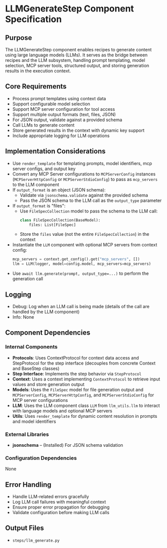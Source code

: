 # LLMGenerateStep Component Specification

## Purpose

The LLMGenerateStep component enables recipes to generate content using large language models (LLMs). It serves as the bridge between recipes and the LLM subsystem, handling prompt templating, model selection, MCP server tools, structured output, and storing generation results in the execution context.

## Core Requirements

- Process prompt templates using context data
- Support configurable model selection
- Support MCP server configuration for tool access
- Support multiple output formats (text, files, JSON)
- For JSON output, validate against a provided schema
- Call LLMs to generate content
- Store generated results in the context with dynamic key support
- Include appropriate logging for LLM operations

## Implementation Considerations

- Use `render_template` for templating prompts, model identifiers, mcp server configs, and output key
- Convert any MCP Server configurations to `MCPServerConfig` instances (`MCPServerHttpConfig` or `MCPServerStdioConfig`) to pass as `mcp_servers` to the LLM component
- If `output_format` is an object (JSON schema):
  - Validate via `jsonschema.validate` against the provided schema
  - Pass the JSON schema to the LLM call as the `output_type` parameter
- If `output_format` is "files":
  - Use `FileSpecCollection` model to pass the schema to the LLM call:
    ```python
    class FileSpecCollection(BaseModel):
        files: List[FileSpec]
    ```
  - Store the `files` value (not the entire `FileSpecCollection`) in the context
- Instantiate the `LLM` component with optional MCP servers from context config:
  ```python
  mcp_servers = context.get_config().get("mcp_servers", [])
  llm = LLM(logger, model=config.model, mcp_servers=mcp_servers)
  ```
- Use `await llm.generate(prompt, output_type=...)` to perform the generation call

## Logging

- Debug: Log when an LLM call is being made (details of the call are handled by the LLM component)
- Info: None

## Component Dependencies

### Internal Components

- **Protocols**: Uses ContextProtocol for context data access and StepProtocol for the step interface (decouples from concrete Context and BaseStep classes)
- **Step Interface**: Implements the step behavior via `StepProtocol`
- **Context**: Uses a context implementing `ContextProtocol` to retrieve input values and store generation output
- **Models**: Uses the `FileSpec` model for file generation output and `MCPServerConfig`, `MCPServerHttpConfig`, and `MCPServerStdioConfig` for MCP server configurations
- **LLM**: Uses the LLM component class `LLM` from `llm_utils.llm` to interact with language models and optional MCP servers
- **Utils**: Uses `render_template` for dynamic content resolution in prompts and model identifiers

### External Libraries

- **jsonschema** – (Installed) For JSON schema validation

### Configuration Dependencies

None

## Error Handling

- Handle LLM-related errors gracefully
- Log LLM call failures with meaningful context
- Ensure proper error propagation for debugging
- Validate configuration before making LLM calls

## Output Files

- `steps/llm_generate.py`
